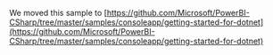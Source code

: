 We moved this sample to [https://github.com/Microsoft/PowerBI-CSharp/tree/master/samples/consoleapp/getting-started-for-dotnet](https://github.com/Microsoft/PowerBI-CSharp/tree/master/samples/consoleapp/getting-started-for-dotnet)

